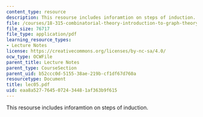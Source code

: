```yaml
---
content_type: resource
description: This resourse includes inforamtion on steps of induction.
file: /courses/18-315-combinatorial-theory-introduction-to-graph-theory-extremal-and-enumerative-combinatorics-spring-2005/eaa8a5277645072434481af363b9f615_lec05.pdf
file_size: 76717
file_type: application/pdf
learning_resource_types:
- Lecture Notes
license: https://creativecommons.org/licenses/by-nc-sa/4.0/
ocw_type: OCWFile
parent_title: Lecture Notes
parent_type: CourseSection
parent_uid: b52ccc0d-5155-38ae-219b-cf1df67d760a
resourcetype: Document
title: lec05.pdf
uid: eaa8a527-7645-0724-3448-1af363b9f615
---
```

This resourse includes inforamtion on steps of induction.